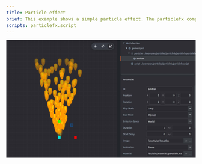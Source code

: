 ```yaml
---
title: Particle effect
brief: This example shows a simple particle effect. The particlefx component has all the values at default, except the image and animation used.
scripts: particlefx.script
---
```


![particlefx](particlefx.jpg)